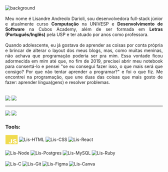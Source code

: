 <img align="center" alt="background" src="https://scontent.fcgh8-1.fna.fbcdn.net/v/t1.6435-9/244755362_1654280941435013_2689585262109950170_n.jpg?_nc_cat=103&ccb=1-5&_nc_sid=730e14&_nc_eui2=AeF3RWrFuyahGJZutNXd3VP_pJQwp5Ljy7KklDCnkuPLsuCDTJLX5Ia0FtXfJLok1LlvPrlpcQvZgQCwzJxj8UJo&_nc_ohc=6ee3LbesDw4AX-KE-Va&tn=mafkCu7G1P-7q46Q&_nc_ht=scontent.fcgh8-1.fna&oh=75170d8c89a609cef11d7160522ceddb&oe=618E1F81">

<div align="justify"><br>
Meu nome é Lisandre Andreolo Darioli, sou desenvolvedora full-stack júnior e atualmente curso <b>Computação</b> na UNIVESP e <b>Desenvolvimento de Software</b> na Cubos Academy, além de ser formada em <b>Letras (Português/Inglês)</b> pela USP e ter atuado por anos como professora. <br><br>
Quando adolescente, eu já gostava de aprender as coisas por conta própria e brincar de alterar o layout dos meus blogs, mas, como muitas meninas, não achava que programação poderia ser pra mim. Essa vontade ficou adormecida em mim até que, no fim de 2019, precisei abrir meu notebook para consertá-lo e pensei "se eu consegui fazer isso, o que mais será que consigo? Por que não tentar aprender a programar?" e foi o que fiz. Me encontrei na programação, que une duas das coisas que mais gosto de fazer: aprender língua(gens) e resolver problemas.
</div>
<br>
<br>
<div>
  <a href="https://www.linkedin.com/in/lisandre-darioli" target="_blank"><img src="https://img.shields.io/badge/-LinkedIn-%230077B5?style=for-the-badge&logo=linkedin&logoColor=white" target="_blank"></a>
  <a href = "mailto:lisandre.darioli@gmail.com"><img src="https://img.shields.io/badge/Gmail-D14836?style=for-the-badge&logo=gmail&logoColor=white" target="_blank"></a>
</div>

***

<div align="left" style="display: inline_block">
  <img height="180em" src="https://github-readme-stats.vercel.app/api?username=lisdrl&show_icons=true&theme=radical&include_all_commits=true&count_private=true"/>
  <img height="180em" src="https://github-readme-stats.vercel.app/api/top-langs/?username=lisdrl&layout=compact&langs_count=7&theme=radical"/>
</div>

### Tools:
<div style="display: inline_block">
  <img align="center" alt="Lis-Js" height="30" width="40" src="https://raw.githubusercontent.com/devicons/devicon/master/icons/javascript/javascript-plain.svg">
  <img align="center" alt="Lis-HTML" height="30" width="40" src="https://cdn.jsdelivr.net/gh/devicons/devicon/icons/html5/html5-plain-wordmark.svg">
  <img align="center" alt="Lis-CSS" height="30" width="40" src="https://cdn.jsdelivr.net/gh/devicons/devicon/icons/css3/css3-plain-wordmark.svg">
  <img align="center" alt="Lis-React" height="30" width="40" src="https://cdn.jsdelivr.net/gh/devicons/devicon/icons/react/react-original-wordmark.svg"><br><br>
  <img align="center" alt="Lis-Node" height="30" width="40" src="https://cdn.jsdelivr.net/gh/devicons/devicon/icons/nodejs/nodejs-plain-wordmark.svg">
  <img align="center" alt="Lis-Postgres" height="30" width="40" src="https://cdn.jsdelivr.net/gh/devicons/devicon/icons/postgresql/postgresql-plain-wordmark.svg">
  <img align="center" alt="Lis-MySQL" height="30" width="40" src="https://cdn.jsdelivr.net/gh/devicons/devicon/icons/mysql/mysql-original-wordmark.svg">
  <img align="center" alt="Lis-Ruby" height="30" width="40" src="https://cdn.jsdelivr.net/gh/devicons/devicon/icons/ruby/ruby-plain-wordmark.svg"><br><br>
  <img align="center" alt="Lis-C" height="30" width="40" src="https://cdn.jsdelivr.net/gh/devicons/devicon/icons/c/c-original.svg">
  <img align="center" alt="Lis-Git" height="30" width="40" src="https://cdn.jsdelivr.net/gh/devicons/devicon/icons/git/git-plain-wordmark.svg"> 
  <img align="center" alt="Lis-Figma" height="30" width="40" src="https://cdn.jsdelivr.net/gh/devicons/devicon/icons/figma/figma-original.svg">  
  <img align="center" alt="Lis-Canva" height="30" width="40" src="https://cdn.jsdelivr.net/gh/devicons/devicon/icons/canva/canva-original.svg">
</div>  

<br>
